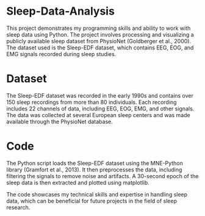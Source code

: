 # Sleep-Data-Analysis
This project demonstrates my programming skills and ability to work with sleep data using Python. The project involves processing and visualizing a publicly available sleep dataset from PhysioNet (Goldberger et al., 2000). The dataset used is the Sleep-EDF dataset, which contains EEG, EOG, and EMG signals recorded during sleep studies.
# Dataset
The Sleep-EDF dataset was recorded in the early 1990s and contains over 150 sleep recordings from more than 80 individuals. Each recording includes 22 channels of data, including EEG, EOG, EMG, and other signals. The data was collected at several European sleep centers and was made available through the PhysioNet database.

# Code
The Python script loads the Sleep-EDF dataset using the MNE-Python library (Gramfort et al., 2013). It then preprocesses the data, including filtering the signals to remove noise and artifacts. A 30-second epoch of the sleep data is then extracted and plotted using matplotlib.

The code showcases my technical skills and expertise in handling sleep data, which can be beneficial for future projects in the field of sleep research.


